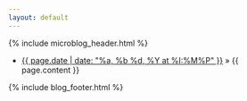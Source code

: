 ```yaml
---
layout: default
---
```


{% include microblog_header.html %}

<article class="post h-entry">

  <ul>
    <li class="microblog">
        <a href="{{ page.url }}"><span class="date">{{ page.date | date: "%a, %b %d, %Y at %I:%M%P" }}</span></a> &raquo; 
        {{ page.content }}
      </li>
  </ul>

  <a class="u-url" href="{{ page.url | relative_url }}" hidden></a>
</article>

{% include blog_footer.html %}
